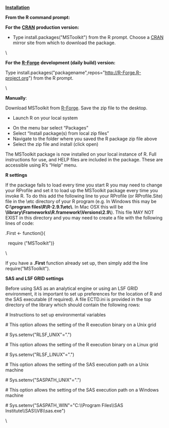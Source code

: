 <span class="s1">[**Installation**](installation.html)</span>

**From the R command prompt:**

**For the** [<span
class="s1">**CRAN**</span>](http://cran.r-project.org/) **production
version:**

-   Type<span class="s2"> install.packages("MSToolkit") </span>from the
    R prompt. Choose a [<span
    class="s1">CRAN</span>](http://cran.r-project.org/) mirror site from
    which to download the package.

\

**For the** [<span
class="s1">**R-Forge**</span>](http://r-forge.r-project.org/projects/mstoolkit/)
**development (daily build) version:**

<span class="s3">Type
</span>install.packages("packagename",repos="[<span
class="s1">http://R-Forge.R-project.org</span>](http://R-Forge.R-project.org)")<span
class="s3"> from the R prompt.<span
class="Apple-converted-space"> </span></span>

\

**Manually**:

Download MSToolkit from [<span
class="s1">R-Forge</span>](http://r-forge.r-project.org/projects/mstoolkit/).
Save the zip file to the desktop.

-   Launch R on your local system

<!-- -->

-   On the menu bar select “Packages”
-   Select “Install package(s) from local zip files”
-   Navigate to the folder where you saved the R package zip file above
-   Select the zip file and install (click open)

The MSToolkit package is now installed on your local instance of R. Full
instructions for use, and HELP files are included in the package. These
are accessible using R’s “Help” menu.

**R settings**

If the package fails to load every time you start R you may need to
change your RProfile and set it to load up the MSToolkit package every
time you invoke R. To do this add the following line to your RProfile
(or RProfile.Site) file in the \\etc directory of your R program (e.g.
In Windows this may be **C:\\program files\\R\\R-2.9.1\\etc\\**. In Mac
OSX this will be
**\\library\\Frameworks\\R.framework\\Versions\\2.9\\**). This file MAY
NOT EXIST in this directory and you may need to create a file with the
following lines of code:

.First \<- function(){

<span class="Apple-converted-space">  </span>require ("MSToolkit")}
<span class="Apple-converted-space"> </span>

\

If you have a **.First** function already set up, then simply add the
line<span class="s2"> require("MSToolkit")</span>.

**SAS and LSF GRID settings**

Before using SAS as an analytical engine or using an LSF GRID
environment, it is important to set up preferences for the location of R
and the SAS executable (if required). A file ECTD.ini is provided in the
top directory of the library which should contain the following
rows:<span class="Apple-converted-space"> </span>

\# Instructions to set up environmental variables

\# This option allows the setting of the R execution binary on a Unix
grid

\# Sys.setenv("RLSF\_UNIX"=".")

\# This option allows the setting of the R execution binary on a Linux
grid

\# Sys.setenv("RLSF\_LINUX"=".") <span
class="Apple-converted-space"> </span>

\# This option allows the setting of the SAS execution path on a Unix
machine

\# Sys.setenv("SASPATH\_UNIX"=".")

\# This option allows the setting of the SAS execution path on a Windows
machine

\# Sys.setenv("SASPATH\_WIN"="C:\\\\Program Files\\\\SAS
Institute\\\\SAS\\\\V8\\\\sas.exe")

\

